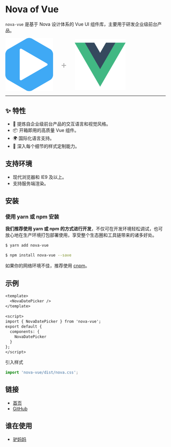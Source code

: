 # Nova of Vue

`nova-vue` 是基于 Nova 设计体系的 Vue UI 组件库，主要用于研发企业级前台产品。

<div class="pic-plus">
  <img width="150" src="./assets/nova-logo.svg"/>
  <span>+</span>
  <img width="160" src="./assets/vue-logo.png"/>
</div>

<style>
.pic-plus > * {
  display: inline-block !important;
  vertical-align: middle;
}
.pic-plus span {
  font-size: 30px;
  color: #aaa;
  margin: 0 20px;
}
</style>

---

## ✨ 特性

- 🌈 提炼自企业级前台产品的交互语言和视觉风格。
- 📦 开箱即用的高质量 Vue 组件。
- 🌍 国际化语言支持。
- 🎨 深入每个细节的样式定制能力。

## 支持环境

- 现代浏览器和 IE9 及以上。
- 支持服务端渲染。

## 安装

### 使用 yarn 或 npm 安装

**我们推荐使用 yarn 或 npm 的方式进行开发**，不仅可在开发环境轻松调试，也可放心地在生产环境打包部署使用，享受整个生态圈和工具链带来的诸多好处。

```bash
$ yarn add nova-vue
```

```bash
$ npm install nova-vue --save
```

如果你的网络环境不佳，推荐使用 [cnpm](https://github.com/cnpm/cnpm)。

## 示例

```vue
<template>
  <NovaDatePicker />
</template>

<script>
import { NovaDatePicker } from 'nova-vue';
export default {
  components: {
    NovaDatePicker
  }
};
</script>
```

引入样式

```js
import 'nova-vue/dist/nova.css';
```

## 链接

- [首页](http://nova-vue.em2046.com/)
- [GitHub](https://github.com/LVMM-PC/nova-vue)

## 谁在使用

- [驴妈妈](http://www.lvmama.com/)
